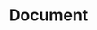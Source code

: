 ---
layout: docs
title: Document
description: Insert a really swagger description here. That's right, this theme supports descriptions!
---